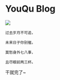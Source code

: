 # YouQu Blog

![](../img/index.jpg)

    过去岁月不可追，
    
    未来日子你别催。
    
    莫愁身外七八事，
    
    且尽眼前两三杯。

干就完了~
